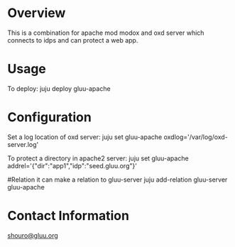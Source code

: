 # Overview

This is a combination for apache mod modox and oxd server which connects to idps
and can protect a web app.

# Usage

To deploy:
        juju deploy gluu-apache

# Configuration

Set a log location of oxd server:
        juju set gluu-apache oxdlog='/var/log/oxd-server.log'

To protect a directory in apache2 server: 
        juju set gluu-apache addrel='{"dir":"app1","idp":"seed.gluu.org"}'

#Relation
it can make a relation to gluu-server
    juju add-relation gluu-server gluu-apache

# Contact Information

shouro@gluu.org
